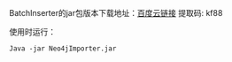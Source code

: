 

BatchInserter的jar包版本下载地址：[百度云链接](https://pan.baidu.com/s/1bUN1Lk9nHzU8ZzXyn8XfTg) 提取码: kf88 

使用时运行：

```
Java -jar Neo4jImporter.jar
```





